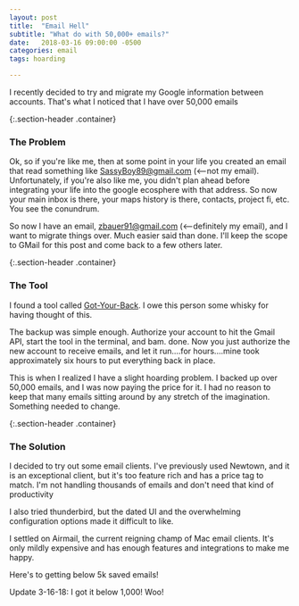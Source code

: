 ```yaml
---
layout: post
title:  "Email Hell"
subtitle: "What do with 50,000+ emails?"
date:   2018-03-16 09:00:00 -0500
categories: email
tags: hoarding

---
```


I recently decided to try and migrate my Google information between accounts. That's what I noticed that I have over 50,000 emails

{:.section-header .container}
### The Problem

Ok, so if you're like me, then at some point in your life you created an email that read something like SassyBoy89@gmail.com (<--not my email). Unfortunately, if you're also like me, you didn't plan ahead before integrating your life into the google ecosphere with that address. So now your main inbox is there, your maps history is there, contacts, project fi, etc. You see the conundrum.

So now I have an email, zbauer91@gmail.com (<--definitely my email), and I want to migrate things over. Much easier said than done. I'll keep the scope to GMail for this post and come back to a few others later. 


{:.section-header .container}
### The Tool

I found a tool called [Got-Your-Back](https://github.com/jay0lee/got-your-back). I owe this person some whisky for having thought of this. 

The backup was simple enough. Authorize your account to hit the Gmail API, start the tool in the terminal, and bam. done. Now you just authorize the new account to receive emails, and let it run....for hours....mine took approximately six hours to put everything back in place.

This is when I realized I have a slight hoarding problem. I backed up over 50,000 emails, and I was now paying the price for it. I had no reason to keep that many emails sitting around by any stretch of the imagination. Something needed to change.

{:.section-header .container}
### The Solution

I decided to try out some email clients. I've previously used Newtown, and it is an exceptional client, but it's too feature rich and has a price tag to match. I'm not handling thousands of emails and don't need that kind of productivity

I also tried thunderbird, but the dated UI and the overwhelming configuration options made it difficult to like. 

I settled on Airmail, the current reigning champ of Mac email clients. It's only mildly expensive and has enough features and integrations to make me happy.

Here's to getting below 5k saved emails!


Update 3-16-18: I got it below 1,000! Woo!

